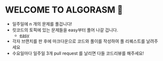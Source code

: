 # WELCOME TO ALGORASM 👋

- 일주일에 n 개의 문제를 풀겁니다!
- 릿코드의 토픽에 있는 문제들을 easy부터 풀어 나갈 겁니다.
    - [easy](https://leetcode.com/explore/interview/card/top-interview-questions-easy/)
- 각자 브랜치를 판 후에 마크다운으로 코드와 풀이를 작성하여 풀 리퀘스트를 날려주세요
- 수요일마다 일주일 3개 pull request 를 날리면 다들 코드리뷰를 해주세요!
